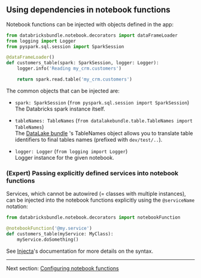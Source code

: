 ## Using dependencies in notebook functions

Notebook functions can be injected with objects defined in the app:

```python
from databricksbundle.notebook.decorators import dataFrameLoader
from logging import Logger
from pyspark.sql.session import SparkSession

@dataFrameLoader()
def customers_table(spark: SparkSession, logger: Logger):
    logger.info('Reading my_crm.customers')

    return spark.read.table('my_crm.customers')
```

The common objects that can be injected are:

* `spark: SparkSession` (`from pyspark.sql.session import SparkSession`)  
The Databricks spark instance itself.

* `tableNames: TableNames` (`from datalakebundle.table.TableNames import TableNames`)  
The [DataLake bundle](https://github.com/bricksflow/datalake-bundle) 's TableNames object allows you to translate table identifiers to final tables names (prefixed with `dev/test/..`).

* `logger: Logger` (`from logging import Logger`)  
Logger instance for the given notebook.

### (Expert) Passing explicitly defined services into notebook functions

Services, which cannot be autowired (= classes with multiple instances), can be injected into the notebook functions explicitly using the `@serviceName` notation:

```python
from databricksbundle.notebook.decorators import notebookFunction

@notebookFunction('@my.service')
def customers_table(myService: MyClass):
    myService.doSomething()
```

See [Injecta](https://github.com/pyfony/injecta)'s documentation for more details on the syntax.

___

Next section: [Configuring notebook functions](configuration.md)
